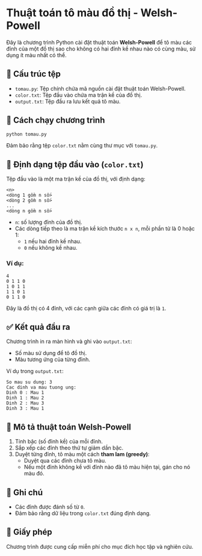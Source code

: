 
# Thuật toán tô màu đồ thị - Welsh-Powell

Đây là chương trình Python cài đặt thuật toán **Welsh-Powell** để tô màu các đỉnh của một đồ thị sao cho không có hai đỉnh kề nhau nào có cùng màu, sử dụng ít màu nhất có thể.

## 📁 Cấu trúc tệp

- `tomau.py`: Tệp chính chứa mã nguồn cài đặt thuật toán Welsh-Powell.
- `color.txt`: Tệp đầu vào chứa ma trận kề của đồ thị.
- `output.txt`: Tệp đầu ra lưu kết quả tô màu.

## 🚀 Cách chạy chương trình

```bash
python tomau.py
```

Đảm bảo rằng tệp `color.txt` nằm cùng thư mục với `tomau.py`.

## 📄 Định dạng tệp đầu vào (`color.txt`)

Tệp đầu vào là một ma trận kề của đồ thị, với định dạng:

```
<n>
<dòng 1 gồm n số>
<dòng 2 gồm n số>
...
<dòng n gồm n số>
```

- `n`: số lượng đỉnh của đồ thị.
- Các dòng tiếp theo là ma trận kề kích thước `n x n`, mỗi phần tử là 0 hoặc 1:
  - `1` nếu hai đỉnh kề nhau.
  - `0` nếu không kề nhau.

### Ví dụ:

```
4
0 1 1 0
1 0 1 1
1 1 0 1
0 1 1 0
```

Đây là đồ thị có 4 đỉnh, với các cạnh giữa các đỉnh có giá trị là `1`.

## ✅ Kết quả đầu ra

Chương trình in ra màn hình và ghi vào `output.txt`:

- Số màu sử dụng để tô đồ thị.
- Màu tương ứng của từng đỉnh.

Ví dụ trong `output.txt`:

```
So mau su dung: 3
Cac dinh va mau tuong ung:
Dinh 0 : Mau 1
Dinh 1 : Mau 2
Dinh 2 : Mau 3
Dinh 3 : Mau 1
```

## 🧠 Mô tả thuật toán Welsh-Powell

1. Tính bậc (số đỉnh kề) của mỗi đỉnh.
2. Sắp xếp các đỉnh theo thứ tự giảm dần bậc.
3. Duyệt từng đỉnh, tô màu một cách **tham lam (greedy)**:
   - Duyệt qua các đỉnh chưa tô màu.
   - Nếu một đỉnh không kề với đỉnh nào đã tô màu hiện tại, gán cho nó màu đó.

## 📌 Ghi chú

- Các đỉnh được đánh số từ `0`.
- Đảm bảo rằng dữ liệu trong `color.txt` đúng định dạng.

## 📜 Giấy phép

Chương trình được cung cấp miễn phí cho mục đích học tập và nghiên cứu.
